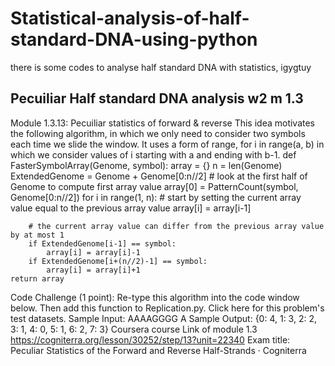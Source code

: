 # Statistical-analysis-of-half-standard-DNA-using-python
there is some codes to analyse half standard DNA with statistics, 
  igygtuy

  
## Pecuiliar Half standard DNA analysis w2 m 1.3

Module 1.3.13: Pecuiliar statistics of forward & reverse
This idea motivates the following algorithm, in which we only need to consider two symbols each time we slide the window.  It uses a form of range,
for i in range(a, b)
in which we consider values of i starting with a and ending with b-1.
def FasterSymbolArray(Genome, symbol):
    array = {}
    n = len(Genome)
    ExtendedGenome = Genome + Genome[0:n//2]
    # look at the first half of Genome to compute first array value
    array[0] = PatternCount(symbol, Genome[0:n//2])
    for i in range(1, n):
        # start by setting the current array value equal to the previous array value
        array[i] = array[i-1]

        # the current array value can differ from the previous array value by at most 1
        if ExtendedGenome[i-1] == symbol:
            array[i] = array[i]-1
        if ExtendedGenome[i+(n//2)-1] == symbol:
            array[i] = array[i]+1
    return array
Code Challenge (1 point): Re-type this algorithm into the code window below. Then add this function to Replication.py.
Click here for this problem's test datasets.
Sample Input:
AAAAGGGG
A
Sample Output:
{0: 4, 1: 3, 2: 2, 3: 1, 4: 0, 5: 1, 6: 2, 7: 3}
Coursera course Link of module 1.3 https://cogniterra.org/lesson/30252/step/13?unit=22340
Exam title: Peculiar Statistics of the Forward and Reverse Half-Strands · Cogniterra


